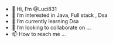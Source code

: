 - 👋 Hi, I’m @Luci831
- 👀 I’m interested in Java, Full stack , Dsa
- 🌱 I’m currently learning Dsa
- 💞️ I’m looking to collaborate on ...
- 📫 How to reach me ...

<!---
Luci831/Luci831 is a ✨ special ✨ repository because its `README.md` (this file) appears on your GitHub profile.
You can click the Preview link to take a look at your changes.
--->
